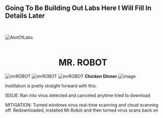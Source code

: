 ## Going To Be Building Out Labs Here I Will Fill In Details Later
<br>


![AlotOfLabs](https://github.com/TreadSoftly/Projects/assets/121847455/7235c01d-964c-4455-acff-30f67c21c417)
<br>
<br>


<h1 align="center"> MR. ROBOT </h1>

![mrROBOT](https://github.com/TreadSoftly/Projects/assets/121847455/3317b223-840f-4ac8-a0d8-25e5fc52d26b)
![mrROBOT](https://github.com/TreadSoftly/Projects/assets/121847455/6104501f-5be9-4998-88ce-74afeff347bb)
![mrROBOT](https://github.com/TreadSoftly/Projects/assets/121847455/126b1f05-8f7f-418a-b1f0-23eb974277b6)
**Chicken Dinner**
![image](https://github.com/TreadSoftly/Projects/assets/121847455/54123b8a-7a64-4cc0-b0bc-a864dd1722d6)

<p>Instillation is pretty straight forward with this. </p>
<p>ISSUE: Ran into virus detected and canceled anytime tried to download</p>
<p>MITIGATION: Turned windows virus real-time scanning and cloud scanning off. Redownloaded, installed Mr.Robot and then turned virus scans back on</p>

